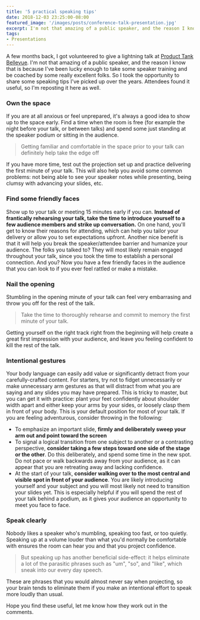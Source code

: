 ```yaml
---
title: '5 practical speaking tips'
date: 2018-12-03 23:25:00-08:00
featured_image: '/images/posts/conference-talk-presentation.jpg'
excerpt: I'm not that amazing of a public speaker, and the reason I know that is because I've been lucky enough to take some speaker training and be coached by some really excellent folks. Here are some practical tips you can start incorporating the next time you are up in front of a crowd, whether it's three people at the office, or a crowd of hundreds at a conference talk.
tags:
- Presentations
---
```


A few months back, I got volunteered to give a lightning talk at [Product Tank Bellevue](https://www.meetup.com/ProductTank-Bellevue). I'm not that amazing of a public speaker, and the reason I know that is because I've been lucky enough to take some speaker training and be coached by some really excellent folks. So I took the opportunity to share some speaking tips I've picked up over the years. Attendees found it useful, so I'm reposting it here as well.

### Own the space 
If you are at all anxious or feel unprepared, it's always a good idea to show up to the space early. Find a time when the room is free (for example the night before your talk, or between talks) and spend some just standing at the speaker podium or sitting in the audience. 
> Getting familiar and comfortable in the space prior to your talk can definitely help take the edge off

If you have more time, test out the projection set up and practice delivering the first minute of your talk. This will also help you avoid some common problems: not being able to see your speaker notes while presenting, being clumsy with advancing your slides, etc.

### Find some friendly faces
Show up to your talk or meeting 15 minutes early if you can. **Instead of frantically rehearsing your talk, take the time to introduce yourself to a few audience members and strike up conversation.** On one hand, you'll get to know their reasons for attending, which can help you tailor your delivery or allow you to set expectations upfront. Another nice benefit is that it will help you break the speaker/attendee barrier and humanize your audience. The folks you talked to? They will most likely remain engaged throughout your talk, since you took the time to establish a personal connection. And you? Now you have a few friendly faces in the audience that you can look to if you ever feel rattled or make a mistake.  

### Nail the opening
Stumbling in the opening minute of your talk can feel very embarrasing and throw you off for the rest of the talk.
> Take the time to thoroughly rehearse and commit to memory the first minute of your talk.

Getting yourself on the right track right from the beginning will help create a great first impression with your audience, and leave you feeling confident to kill the rest of the talk.

### Intentional gestures
Your body language can easily add value or significantly detract from your carefully-crafted content. For starters, try not to fidget unnecessarily or make unnecessary arm gestures as that will distract from what you are saying and any slides you may have prepared. This is tricky to master, but you can get it with practice: plant your feet confidently about shoulder width apart and either keep your arms by your sides, or loosely clasp them in front of your body. This is your default position for most of your talk. If you are feeling adventurous, consider throwing in the following:
* To emphasize an important slide, **firmly and deliberately sweep your arm out and point toward the screen**
* To signal a logical transition from one subject to another or a contrasting perspective, **consider taking a few steps toward one side of the stage or the other**. Do this deliberately, and spend some time in the new spot. Do not pace or walk backwards away from your audience, as it can appear that you are retreating away and lacking confidence. 
* At the start of your talk, **consider walking over to the most central and visible spot in front of your audience**. You are likely introducing yourself and your subject and you will most likely not need to transition your slides yet. This is especially helpful if you will spend the rest of your talk behind a podium, as it gives your audience an opportunity to meet you face to face. 

### Speak clearly
Nobody likes a speaker who's mumbling, speaking too fast, or too quietly. Speaking up at a volume louder than what you'd normally be comfortable with ensures the room can hear you and that you project confidence.
> But speaking up has another beneficial side-effect: it helps eliminate a lot of the parasitic phrases such as "um", "so", and "like", which sneak into our every day speech.

These are phrases that you would almost never say when projecting, so your brain tends to eliminate them if you make an intentional effort to speak more loudly than usual. 

Hope you find these useful, let me know how they work out in the comments. 